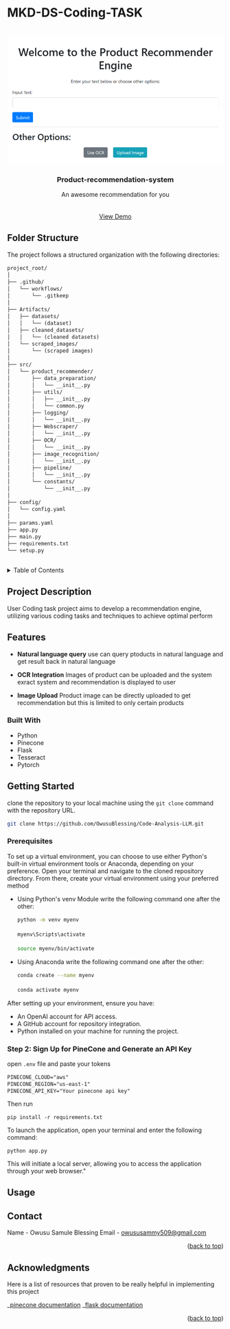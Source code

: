 # MKD-DS-Coding-TASK

<!-- PROJECT LOGO -->
<br />
<div align="center">

  <a href="">
    <img src="images/logo.PNG" alt="Logo">
  </a>

  <h3 align="center">Product-recommendation-system</h3>

  <p align="center">
    An awesome recommendation for you
    <br />
    <br />
    <br />
    <a href="https://drive.google.com/file/d/1wx2L5XHyVrDVN0KEKQMoxWJxfleWwm0n/view?usp=sharing">View Demo</a>
  
</div>

## Folder Structure

The project follows a structured organization with the following directories:

```plaintext
project_root/
│
├── .github/
│   └── workflows/
│       └── .gitkeep
│
├── Artifacts/
│   ├── datasets/
│   │   └── (dataset)
│   ├── cleaned_datasets/
│   │   └── (cleaned datasets)
│   └── scraped_images/
│       └── (scraped images)
│
├── src/
│   └── product_recommender/
│       ├── data_preparation/
│       │   └── __init__.py
│       ├── utils/
│       │   ├── __init__.py
│       │   └── common.py
│       ├── logging/
│       │   └── __init__.py
│       ├── Webscraper/
│       │   └── __init__.py
│       ├── OCR/
│       │   └── __init__.py
│       ├── image_recognition/
│       │   └── __init__.py
│       ├── pipeline/
│       │   └── __init__.py
│       └── constants/
│           └── __init__.py
│
├── config/
│   └── config.yaml
│
├── params.yaml
├── app.py
├── main.py
├── requirements.txt
└── setup.py


```

<!-- TABLE OF CONTENTS -->
<details>
  <summary>Table of Contents</summary>
  <ol>
    <li>
      <a href="#about-the-project">Project Description</a>
      <ul>
        <li><a href="#features">Features</a></li>
        <ul>
        <li><a href="#built-with">Built With</a></li>
      </ul>
      </ul>
    </li>
    <li>
      <a href="#getting-started">Getting Started</a>
      <ul>
        <li><a href="#prerequisites">Prerequisites</a></li>
        <li><a href="#installation">Installation</a></li>
      </ul>
    </li>
    <li><a href="#usage">Usage</a></li>
    <li><a href="#roadmap">Roadmap</a></li>
    <li><a href="#contributing">Contributing</a></li>
    <li><a href="#license">License</a></li>
    <li><a href="#contact">Contact</a></li>
    <li><a href="#acknowledgments">Acknowledgments</a></li>
  </ol>
</details>

<!-- ABOUT THE PROJECT -->

## Project Description

User
Coding task project aims to develop a recommendation engine, utilizing various coding tasks and techniques to achieve optimal perform

## Features

- **Natural language query**
  use can query ptoducts in natural language and get result back in natural language

- **OCR Integration**
  Images of product can be uploaded and the system exract system and recommendation is displayed to user

- **Image Upload**
  Product image can be directly uploaded to get recommendation but this is limited to only certain products

### Built With

- Python
- Pinecone
- Flask
- Tesseract
- Pytorch

<!-- GETTING STARTED -->

## Getting Started

clone the repository to your local machine using the `git clone` command with the repository URL.

```sh
git clone https://github.com/OwusuBlessing/Code-Analysis-LLM.git
```

### Prerequisites

To set up a virtual environment, you can choose to use either Python's built-in virtual environment tools or Anaconda, depending on your preference. Open your terminal and navigate to the cloned repository directory. From there, create your virtual environment using your preferred method

- Using Python's venv Module write the following command one after the other:

  ```sh
  python -m venv myenv

  myenv\Scripts\activate

  source myenv/bin/activate

  ```

- Using Anaconda write the following command one after the other:

  ```sh
  conda create --name myenv

  conda activate myenv
  ```

After setting up your environment, ensure you have:

- An OpenAI account for API access.
- A GitHub account for repository integration.
- Python installed on your machine for running the project.

### Step 2: Sign Up for PineCone and Generate an API Key

open `.env` file and paste your tokens

```env
PINECONE_CLOUD="aws"
PINECONE_REGION="us-east-1"
PINECONE_API_KEY="Your pinecone api key"

```

Then run

```
pip install -r requirements.txt
```

To launch the application, open your terminal and enter the following command:

```
python app.py
```

This will initiate a local server, allowing you to access the application through your web browser."

<!-- USAGE EXAMPLES -->

## Usage

<!-- CONTACT -->

## Contact

Name - Owusu Samule Blessing
Email - owususammy509@gmail.com

<p align="right">(<a href="#readme-top">back to top</a>)</p>

<!-- ACKNOWLEDGMENTS -->

## Acknowledgments

Here is a list of resources that proven to be really helpful in implementing this project

_[pinecone documentation](https://docs.pinecone.io/guides/getting-started/overview)
_[flask documentation](https://flask.palletsprojects.com/en/3.0.x/)

<p align="right">(<a href="#readme-top">back to top</a>)</p>
